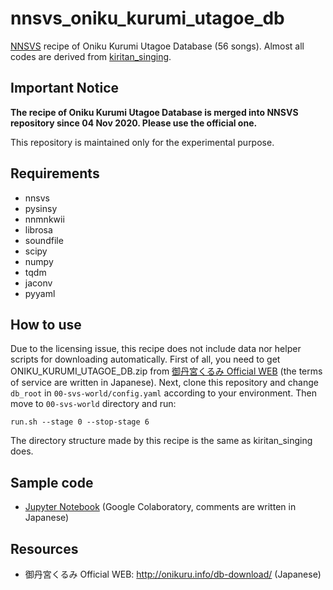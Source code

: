 # nnsvs_oniku_kurumi_utagoe_db

[NNSVS](https://github.com/r9y9/nnsvs) recipe of Oniku Kurumi Utagoe Database (56 songs).
Almost all codes are derived from [kiritan_singing](https://github.com/r9y9/kiritan_singing).

## Important Notice
**The recipe of Oniku Kurumi Utagoe Database is merged into NNSVS repository since 04 Nov 2020.  Please use the official one.**

This repository is maintained only for the experimental purpose.

## Requirements
- nnsvs
- pysinsy
- nnmnkwii
- librosa
- soundfile
- scipy
- numpy
- tqdm
- jaconv
- pyyaml

## How to use
Due to the licensing issue, this recipe does not include data nor helper scripts for downloading automatically. First of all, you need to get ONIKU_KURUMI_UTAGOE_DB.zip from [御丹宮くるみ Official WEB](http://onikuru.info/db-download/) (the terms of service are written in Japanese). Next, clone this repository and change `db_root` in `00-svs-world/config.yaml` according to your environment. Then move to `00-svs-world` directory and run:

    run.sh --stage 0 --stop-stage 6

The directory structure made by this recipe is the same as kiritan_singing does.

## Sample code
- [Jupyter Notebook](https://gist.github.com/taroushirani/36b03699b7184595fb86cefb1dfe5285) (Google Colaboratory, comments are written in Japanese)

## Resources

- 御丹宮くるみ Official WEB: http://onikuru.info/db-download/ (Japanese)
